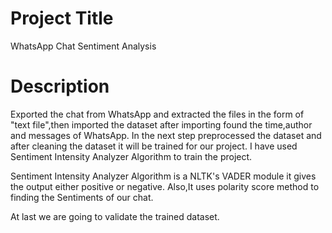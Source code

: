 # Project Title

WhatsApp Chat Sentiment Analysis

# Description

Exported the chat from WhatsApp and extracted the files in the form of "text file",then imported the dataset after importing found the time,author and messages of WhatsApp.
In the next step preprocessed the dataset and after cleaning the dataset it will be trained for our project.
I have used Sentiment Intensity Analyzer Algorithm to train the project.

Sentiment Intensity Analyzer Algorithm is a NLTK's
VADER module it gives the output either positive or negative.
Also,It uses polarity score method to finding the Sentiments of our chat.

At last we are going to validate the trained dataset.
